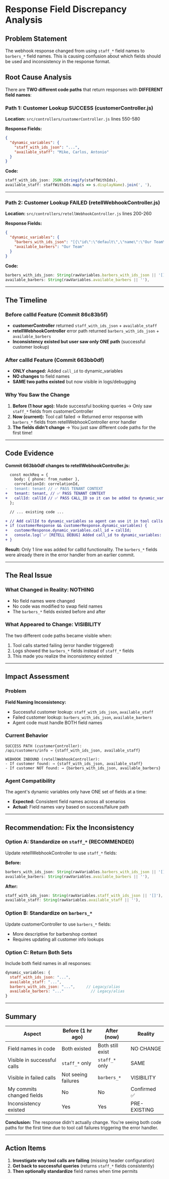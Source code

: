 # Response Field Discrepancy Analysis

## Problem Statement

The webhook response changed from using `staff_*` field names to `barbers_*` field names. This is causing
confusion about which fields should be used and inconsistency in the response format.

## Root Cause Analysis

There are **TWO different code paths** that return responses with **DIFFERENT field names**:

### Path 1: Customer Lookup SUCCESS (customerController.js)

**Location:** `src/controllers/customerController.js` lines 550-580

**Response Fields:**

```json
{
  "dynamic_variables": {
    "staff_with_ids_json": "...",
    "available_staff": "Mike, Carlos, Antonio"
  }
}
```

**Code:**

```javascript
staff_with_ids_json: JSON.stringify(staffWithIds),
available_staff: staffWithIds.map(s => s.displayName).join(', '),
```

---

### Path 2: Customer Lookup FAILED (retellWebhookController.js)

**Location:** `src/controllers/retellWebhookController.js` lines 200-260

**Response Fields:**

```json
{
  "dynamic_variables": {
    "barbers_with_ids_json": "[{\"id\":\"default\",\"name\":\"Our Team\",\"displayName\":\"Our Team\"}]",
    "available_barbers": "Our Team"
  }
}
```

**Code:**

```javascript
barbers_with_ids_json: String(rawVariables.barbers_with_ids_json || '[]'),
available_barbers: String(rawVariables.available_barbers || ''),
```

---

## The Timeline

### Before callId Feature (Commit 86c83b5f)

- **customerController** returned `staff_with_ids_json` + `available_staff`
- **retellWebhookController** error path returned `barbers_with_ids_json` + `available_barbers`
- **Inconsistency existed but user saw only ONE path** (successful customer lookup)

### After callId Feature (Commit 663bb0df)

- **ONLY changed:** Added `call_id` to dynamic_variables
- **NO changes** to field names
- **SAME two paths existed** but now visible in logs/debugging

### Why You Saw the Change

1. **Before (1 hour ago):** Made successful booking queries → Only saw `staff_*` fields from
   customerController
2. **Now (current):** Tool call failed → Returned error response with `barbers_*` fields from
   retellWebhookController error handler
3. **The fields didn't change** → You just saw different code paths for the first time!

---

## Code Evidence

**Commit 663bb0df changes to retellWebhookController.js:**

```diff
  const mockReq = {
    body: { phone: from_number },
    correlationId: correlationId,
-   tenant: tenant // ✅ PASS TENANT CONTEXT
+   tenant: tenant, // ✅ PASS TENANT CONTEXT
+   callId: callId // ✅ PASS CALL_ID so it can be added to dynamic_variables
  };

  // ... existing code ...

+ // Add callId to dynamic_variables so agent can use it in tool calls
+ if (customerResponse && customerResponse.dynamic_variables) {
+   customerResponse.dynamic_variables.call_id = callId;
+   console.log(`✅ [RETELL DEBUG] Added call_id to dynamic_variables: ${callId}`);
+ }
```

**Result:** Only 1 line was added for callId functionality. The `barbers_*` fields were already there in the
error handler from an earlier commit.

---

## The Real Issue

### What Changed in Reality: NOTHING

- No field names were changed
- No code was modified to swap field names
- The `barbers_*` fields existed before and after

### What Appeared to Change: VISIBILITY

The two different code paths became visible when:

1. Tool calls started failing (error handler triggered)
2. Logs showed the `barbers_*` fields instead of `staff_*` fields
3. This made you realize the inconsistency existed

---

## Impact Assessment

### Problem

**Field Naming Inconsistency:**

- Successful customer lookup: `staff_with_ids_json`, `available_staff`
- Failed customer lookup: `barbers_with_ids_json`, `available_barbers`
- Agent code must handle BOTH field names

### Current Behavior

```
SUCCESS PATH (customerController):
/api/customers/info → {staff_with_ids_json, available_staff}

WEBHOOK INBOUND (retellWebhookController):
- If customer found: → {staff_with_ids_json, available_staff}
- If customer NOT found: → {barbers_with_ids_json, available_barbers}
```

### Agent Compatibility

The agent's dynamic variables only have ONE set of fields at a time:

- **Expected:** Consistent field names across all scenarios
- **Actual:** Field names vary based on success/failure path

---

## Recommendation: Fix the Inconsistency

### Option A: Standardize on `staff_*` (RECOMMENDED)

Update retellWebhookController to use `staff_*` fields:

**Before:**

```javascript
barbers_with_ids_json: String(rawVariables.barbers_with_ids_json || '[]'),
available_barbers: String(rawVariables.available_barbers || ''),
```

**After:**

```javascript
staff_with_ids_json: String(rawVariables.staff_with_ids_json || '[]'),
available_staff: String(rawVariables.available_staff || ''),
```

### Option B: Standardize on `barbers_*`

Update customerController to use `barbers_*` fields:

- More descriptive for barbershop context
- Requires updating all customer info lookups

### Option C: Return Both Sets

Include both field names in all responses:

```javascript
dynamic_variables: {
  staff_with_ids_json: "...",
  available_staff: "...",
  barbers_with_ids_json: "...",     // Legacy/alias
  available_barbers: "..."            // Legacy/alias
}
```

---

## Summary

| Aspect                      | Before (1 hr ago)   | After (now)      | Reality      |
| --------------------------- | ------------------- | ---------------- | ------------ |
| Field names in code         | Both existed        | Both still exist | NO CHANGE    |
| Visible in successful calls | `staff_*` only      | `staff_*` only   | SAME         |
| Visible in failed calls     | Not seeing failures | `barbers_*`      | VISIBILITY   |
| My commits changed fields   | No                  | No               | Confirmed ✅ |
| Inconsistency existed       | Yes                 | Yes              | PRE-EXISTING |

**Conclusion:** The response didn't actually change. You're seeing both code paths for the first time due to
tool call failures triggering the error handler.

---

## Action Items

1. **Investigate why tool calls are failing** (missing header configuration)
2. **Get back to successful queries** (returns `staff_*` fields consistently)
3. **Then optionally standardize** field names when time permits
